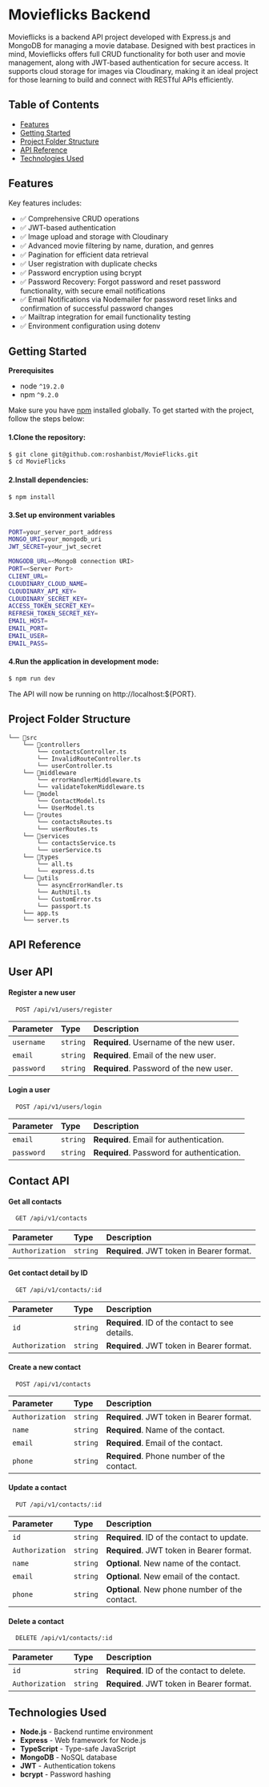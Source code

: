 # Movieflicks Backend

Movieflicks is a backend API project developed with Express.js and MongoDB for managing a movie database. Designed with best practices in mind, Movieflicks offers full CRUD functionality for both user and movie management, along with JWT-based authentication for secure access. It supports cloud storage for images via Cloudinary, making it an ideal project for those learning to build and connect with RESTful APIs efficiently.

## Table of Contents

- [Features](#features)
- [Getting Started](#getting-started)
- [Project Folder Structure](#project-folder-structure)
- [API Reference](#api-reference)
- [Technologies Used](#technologies-used)

## Features

Key features includes:

- ✅ Comprehensive CRUD operations
- ✅ JWT-based authentication
- ✅ Image upload and storage with Cloudinary
- ✅ Advanced movie filtering by name, duration, and genres
- ✅ Pagination for efficient data retrieval
- ✅ User registration with duplicate checks
- ✅ Password encryption using bcrypt
- ✅ Password Recovery: Forgot password and reset password functionality, with secure email notifications
- ✅ Email Notifications via Nodemailer for password reset links and confirmation of successful password changes
- ✅ Mailtrap integration for email functionality testing
- ✅ Environment configuration using dotenv

## Getting Started

**Prerequisites**

- node `^19.2.0`
- npm `^9.2.0`

Make sure you have [npm](https://www.npmjs.com/get-npm) installed globally.
To get started with the project, follow the steps below:

#### 1.Clone the repository:

```bash
$ git clone git@github.com:roshanbist/MovieFlicks.git
$ cd MovieFlicks
```

#### 2.Install dependencies:

```bash
$ npm install
```

#### 3.Set up environment variables

```bash
PORT=your_server_port_address
MONGO_URI=your_mongodb_uri
JWT_SECRET=your_jwt_secret

MONGODB_URL=<MongoB connection URI>
PORT=<Server Port>
CLIENT_URL=
CLOUDINARY_CLOUD_NAME=
CLOUDINARY_API_KEY=
CLOUDINARY_SECRET_KEY=
ACCESS_TOKEN_SECRET_KEY=
REFRESH_TOKEN_SECRET_KEY=
EMAIL_HOST=
EMAIL_PORT=
EMAIL_USER=
EMAIL_PASS=
```

#### 4.Run the application in development mode:

```bash
$ npm run dev
```

The API will now be running on http://localhost:${PORT}.

## Project Folder Structure

```
└── 📁src
    └── 📁controllers
        └── contactsController.ts
        └── InvalidRouteController.ts
        └── userController.ts
    └── 📁middleware
        └── errorHandlerMiddleware.ts
        └── validateTokenMiddleware.ts
    └── 📁model
        └── ContactModel.ts
        └── UserModel.ts
    └── 📁routes
        └── contactsRoutes.ts
        └── userRoutes.ts
    └── 📁services
        └── contactsService.ts
        └── userService.ts
    └── 📁types
        └── all.ts
        └── express.d.ts
    └── 📁utils
        └── asyncErrorHandler.ts
        └── AuthUtil.ts
        └── CustomError.ts
        └── passport.ts
    └── app.ts
    └── server.ts
```

## API Reference

## User API

#### Register a new user

```http
  POST /api/v1/users/register
```

| Parameter  | Type     | Description                             |
| :--------- | :------- | :-------------------------------------- |
| `username` | `string` | **Required**. Username of the new user. |
| `email`    | `string` | **Required**. Email of the new user.    |
| `password` | `string` | **Required**. Password of the new user. |

#### Login a user

```http
  POST /api/v1/users/login
```

| Parameter  | Type     | Description                                |
| :--------- | :------- | :----------------------------------------- |
| `email`    | `string` | **Required**. Email for authentication.    |
| `password` | `string` | **Required**. Password for authentication. |

## Contact API

#### Get all contacts

```http
  GET /api/v1/contacts
```

| Parameter       | Type     | Description                               |
| :-------------- | :------- | :---------------------------------------- |
| `Authorization` | `string` | **Required**. JWT token in Bearer format. |

#### Get contact detail by ID

```http
  GET /api/v1/contacts/:id
```

| Parameter       | Type     | Description                                     |
| :-------------- | :------- | :---------------------------------------------- |
| `id`            | `string` | **Required**. ID of the contact to see details. |
| `Authorization` | `string` | **Required**. JWT token in Bearer format.       |

#### Create a new contact

```http
  POST /api/v1/contacts
```

| Parameter       | Type     | Description                                |
| :-------------- | :------- | :----------------------------------------- |
| `Authorization` | `string` | **Required**. JWT token in Bearer format.  |
| `name`          | `string` | **Required**. Name of the contact.         |
| `email`         | `string` | **Required**. Email of the contact.        |
| `phone`         | `string` | **Required**. Phone number of the contact. |

#### Update a contact

```http
  PUT /api/v1/contacts/:id
```

| Parameter       | Type     | Description                                    |
| :-------------- | :------- | :--------------------------------------------- |
| `id`            | `string` | **Required**. ID of the contact to update.     |
| `Authorization` | `string` | **Required**. JWT token in Bearer format.      |
| `name`          | `string` | **Optional**. New name of the contact.         |
| `email`         | `string` | **Optional**. New email of the contact.        |
| `phone`         | `string` | **Optional**. New phone number of the contact. |

#### Delete a contact

```http
  DELETE /api/v1/contacts/:id
```

| Parameter       | Type     | Description                                |
| :-------------- | :------- | :----------------------------------------- |
| `id`            | `string` | **Required**. ID of the contact to delete. |
| `Authorization` | `string` | **Required**. JWT token in Bearer format.  |

## Technologies Used

- **Node.js** - Backend runtime environment
- **Express** - Web framework for Node.js
- **TypeScript** - Type-safe JavaScript
- **MongoDB** - NoSQL database
- **JWT** - Authentication tokens
- **bcrypt** - Password hashing
